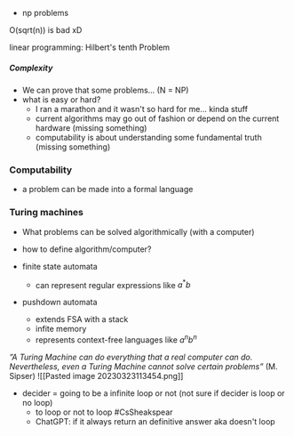 
* np problems 

O(sqrt(n)) is bad xD

linear programming:
	Hilbert's tenth Problem


##### Complexity 
* We can prove that some problems... (N = NP)
* what is easy or hard?
	* I ran a marathon and it wasn't so hard for me... kinda stuff
	* current algorithms may go out of fashion or depend on the current hardware (missing something)
	* computability is about understanding some fundamental truth (missing something)


### Computability
* a problem can be made into a formal language

### Turing machines 
* What problems can be solved algorithmically (with a computer)
* how to define algorithm/computer?

* finite state automata 
	* can represent regular expressions like $a^*b$
* pushdown automata 
	* extends FSA with a stack
	* infite memory
	* represents context-free languages like $a^nb^n$


*”A Turing Machine can do everything that a real computer can do. Nevertheless, even a Turing Machine cannot solve certain problems”* (M. Sipser)
![[Pasted image 20230323113454.png]]


* decider = going to be a infinite loop or not (not sure if decider is loop or no loop)
	* to loop or not to loop #CsSheakspear 
	* ChatGPT: if it always return an definitive answer aka doesn't loop
